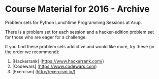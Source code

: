 # Course Material for 2016 - Archive
Problem sets for Python Lunchtime Programming Sessions at Arup.

There is a problem set for each session and a hacker-edition problem set for those who are eager for a challenge.

If you find these problem sets addictive and would like more, try these (in the order we recommend):

1. [Hackerrank] (https://www.hackerrank.com/)
2. [Codewars] (https://www.codewars.com)
3. [Exercism] (http://exercism.io/)
